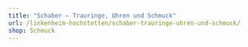 ```yaml
---
title: "Schaber – Trauringe, Uhren und Schmuck"
url: /linkenheim-hochstetten/schaber-trauringe-uhren-und-schmuck/
shop: Schmuck
---
```

